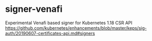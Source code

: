 # signer-venafi
Experimental Venafi based signer for Kubernetes 1.18 CSR API https://github.com/kubernetes/enhancements/blob/master/keps/sig-auth/20190607-certificates-api.md#signers
